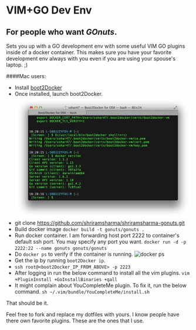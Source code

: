 # VIM+GO Dev Env
## For people who want *GOnuts*.

Sets you up with a GO development env with some useful VIM GO plugins inside of a docker container. This makes sure you have your favorite development env always with you even if you are using your spouse's laptop. ;)

####Mac users:
* Install [boot2Docker](https://github.com/boot2docker/osx-installer/releases)
* Once installed, launch boot2Docker.
  ![boot2Docker screen](img/boot2Docker.png)
* git clone https://github.com/shriramsharma/shriramsharma-gonuts.git
* Build docker image
  ``` docker build -t gonuts/gonuts . ```
* Run docker container. I am forwarding host port 2222 to container's default ssh port. You may specify any port you want.
  ``` docker run -d -p 2222:22 --name gonuts gonuts/gonuts ```
* Do ``` docker ps ``` to verify if the container is running.
  ![docker ps](img/dockerps.jpg)
* Get the ip by running ```boot2Docker ip```.
* ``` ssh root@<boot2Docker_IP_FROM_ABOVE> -p 2223 ```
* After logging in run the below command to install all the vim plugins.
  ``` vim +PluginInstall +GoInstallBinaries +qall ```
* It might complain about YouCompleteMe plugin. To fix it, run the below command.
  ``` sh ~/.vim/bundle/YouCompleteMe/install.sh ```

That should be it.

Feel free to fork and replace my dotfiles with yours. I know people have there own favorite plugins. These are the ones that I use.

